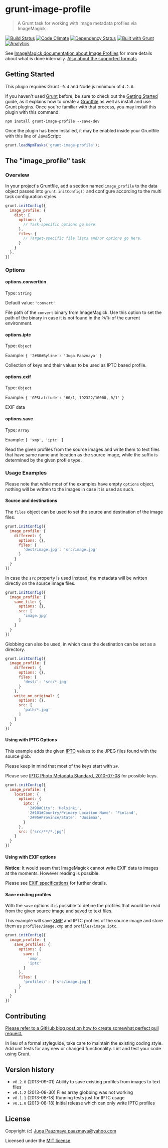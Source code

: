 # grunt-image-profile

> A Grunt task for working with image metadata profiles via ImageMagick

[![Build Status](https://img.shields.io/travis/paazmaya/grunt-image-profile.svg?style=flat-square)](https://travis-ci.org/paazmaya/grunt-image-profile)
[![Code Climate](https://img.shields.io/codeclimate/github/paazmaya/grunt-image-profile.svg?style=flat-square)](https://codeclimate.com/github/paazmaya/grunt-image-profile)
[![Dependency Status](https://img.shields.io/gemnasium/paazmaya/grunt-image-profile.svg?style=flat-square)](https://gemnasium.com/paazmaya/grunt-image-profile)
[![Built with Grunt](http://img.shields.io/badge/Grunt-0.4-blue.svg?style=flat-square)](http://gruntjs.com/)
[![Analytics](https://ga-beacon.appspot.com/UA-2643697-15/grunt-image-profile/index?flat)](https://github.com/igrigorik/ga-beacon)


See [ImageMagick documentation about Image Profiles](http://www.imagemagick.org/Usage/formats/#profiles)
for more details about what is done internally. [Also about the supported formats](http://www.imagemagick.org/script/formats.php#embedded)

## Getting Started

This plugin requires Grunt `~0.4` and Node.js minimum of `4.2.0`.

If you haven't used [Grunt](http://gruntjs.com/) before, be sure to check out the
[Getting Started](http://gruntjs.com/getting-started) guide, as it explains how to create
a [Gruntfile](http://gruntjs.com/sample-gruntfile) as well as install and use Grunt plugins.
Once you're familiar with that process, you may install this plugin with this command:

```shell
npm install grunt-image-profile --save-dev
```

Once the plugin has been installed, it may be enabled inside your Gruntfile with this line of JavaScript:

```js
grunt.loadNpmTasks('grunt-image-profile');
```

## The "image_profile" task

### Overview
In your project's Gruntfile, add a section named `image_profile` to the data object passed into
`grunt.initConfig()` and configure according to the multi task configuration styles.

```js
grunt.initConfig({
  image_profile: {
    dist: {
      options: {
        // Task-specific options go here.
      },
      files: {
        // Target-specific file lists and/or options go here.
      }
    }
  },
})
```


### Options

#### options.convertbin

Type: `String`

Default value: `'convert'`

File path of the `convert` binary from ImageMagick. Use this option to set the path of the binary
in case it is not found in the `PATH` of the current environment.

#### options.iptc

Type: `Object`

Example: `{ '2#80#Byline': 'Juga Paazmaya' }`

Collection of keys and their values to be used as IPTC based profile.

#### options.exif

Type: `Object`

Example: `{ 'GPSLatitude': '60/1, 192322/10000, 0/1' }`

EXIF data

#### options.save

Type: `Array`

Example: `[ 'xmp', 'iptc' ]`

Read the given profiles from the source images and write them to text files that have same name and location
as the source image, while the suffix is determined by the given profile type.

### Usage Examples

Please note that while most of the examples have empty `options` object, nothing will be written
to the images in case it is used as such.

#### Source and destinations

The `files` object can be used to set the source and destination of the image files.

```js
grunt.initConfig({
  image_profile: {
    different: {
      options: {},
      files: {
        'dest/image.jpg': 'src/image.jpg'
      }
    }
  }
})
```

In case the `src` property is used instead, the metadata will be written directly on the source image files.

```js
grunt.initConfig({
  image_profile: {
    same_file: {
      options: {},
      src: [
        'image.jpg'
      ]
    }
  }
})
```

Globbing can also be used, in which case the destination can be set as a directory.

```js
grunt.initConfig({
  image_profile: {
    different: {
      options: {},
      files: {
        'dest/': 'src/*.jpg'
      }
    },
    write_on_original: {
      options: {},
      src: [
        'path/*.jpg'
      ]
    }
  }
})
```

#### Using with IPTC Options

This example adds the given [IPTC](http://www.iptc.org/site/Home/) values to the JPEG files found with the source glob.

Please keep in mind that most of the keys start with `2#`.

Please see [IPTC Photo Metadata Standard, 2010-07-08](http://www.iptc.org/std/photometadata/specification/IPTC-PhotoMetadata-201007_1.pdf)
for possible keys.

```js
grunt.initConfig({
  image_profile: {
    location: {
      options: {
        iptc: {
          '2#90#City': 'Helsinki',
          '2#101#Country/Primary Location Name': 'Finland',
          '2#95#Province/State': 'Uusimaa',
        }
      },
      src: ['src/**/*.jpg']
    }
  }
})
```

#### Using with EXIF options

**Notice**: It would seem that ImageMagick cannot write EXIF data to images at the moments. However reading is possible.

Please see [EXIF specifications](http://www.exif.org/specifications.html) for further details.


#### Save existing profiles

With the `save` options it is possible to define the profiles that would be read from the given source image and saved to text files.

This example will save [XMP](http://www.adobe.com/products/xmp/) and IPTC profiles of the source
image and store them as `profiles/image.xmp` and `profiles/image.iptc`.

```js
grunt.initConfig({
  image_profile: {
    save_profiles: {
      options: {
        save: [
          'xmp',
          'iptc'
        ]
      },
      files: {
        'profiles/': ['src/image.jpg']
      }
    }
  }
})
```

## Contributing

[Please refer to a GitHub blog post on how to create somewhat perfect pull request.](https://github.com/blog/1943-how-to-write-the-perfect-pull-request "How to write the perfect pull request")

In lieu of a formal styleguide, take care to maintain the existing coding style.
Add unit tests for any new or changed functionality.
Lint and test your code using [Grunt](http://gruntjs.com/).


## Version history

* `v0.2.0` (2013-09-01) Ability to save existing profiles from images to text files
* `v0.1.2` (2013-08-30) Files array globbing was not working
* `v0.1.1` (2013-08-18) Running tests just for IPTC usage
* `v0.1.0` (2013-08-18) Initial release which can only write IPTC profiles


## License

Copyright (c) [Juga Paazmaya <paazmaya@yahoo.com>](http://paazmaya.fi)

Licensed under the [MIT license](LICENSE).

